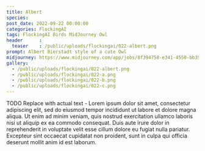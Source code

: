 ```yaml
---
title: Albert
species: 
post_date: 2022-09-22 00:00:00
categories: FlockingAI
tags: FlockingAI Birds MidJourney Owl
header      :
  teaser    : /public/uploads/flockingai/022-albert.png
prompt: Albert Bierstadt style of a cute Owl
midjourney: https://www.midjourney.com/app/jobs/8f394758-e341-4550-bb35-1a8bcf5a3656
gallery: 
  - /public/uploads/flockingai/022-albert.png
  - /public/uploads/flockingai/022-a.png
  - /public/uploads/flockingai/022-b.png
  - /public/uploads/flockingai/022-c.png
---
```


TODO Replace with actual text - Lorem ipsum dolor sit amet, consectetur adipiscing elit, sed do eiusmod tempor incididunt ut labore et dolore magna aliqua. Ut enim ad minim veniam, quis nostrud exercitation ullamco laboris nisi ut aliquip ex ea commodo consequat. Duis aute irure dolor in reprehenderit in voluptate velit esse cillum dolore eu fugiat nulla pariatur. Excepteur sint occaecat cupidatat non proident, sunt in culpa qui officia deserunt mollit anim id est laborum.
